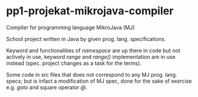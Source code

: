 # pp1-projekat-mikrojava-compiler
Compiler for programming language MikroJava (MJ)

School project written in Java by given prog. lang. specifications.

Keyword and functionalities of *namespace* are up there in code but not actively in use,
keyword *range* and *range()* implementation are in use instead (spec. project changes as a task for the terms).

Some code in src files that does not correspond to any MJ prog. lang. specs;
but is infact a modification of MJ spec, done for the sake of exercise e.g. *goto* and square operator *@*.

